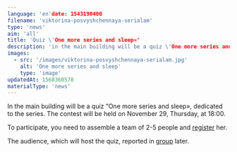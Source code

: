 ```yaml
---
language: 'en'date: 1543190400
filename: 'viktorina-posvyshchennaya-serialam'
type: 'news'
aim: 'all'
title: 'Quiz \'One more series and sleep»'
description: 'in the main building will be a quiz \'One more series and sleep»...'
images:
  - src: '/images/viktorina-posvyshchennaya-serialam.jpg'
    alt: 'One more series and sleep'
    type: 'image'
updatedAt: 1568360578
materialType: 'news'
---
```

In the main building will be a quiz “One more series and sleep», dedicated to the series. The contest will be held on November 29, Thursday, at 18:00.

To participate, you need to assemble a team of 2-5 people and [register](https://vk.com/topic-174348835_39547890) her.

The audience, which will host the quiz, reported in [group](https://vk.com/event174348835) later.
